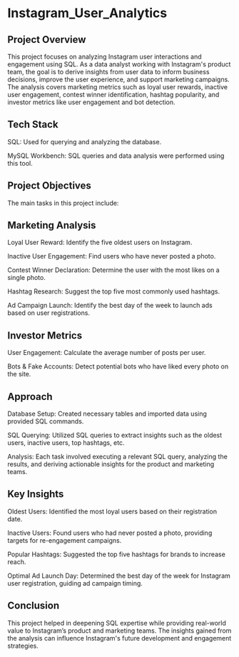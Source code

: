# Instagram_User_Analytics

## Project Overview

This project focuses on analyzing Instagram user interactions and engagement using SQL. As a data analyst working with Instagram's product team, the goal is to derive insights from user data to inform business decisions, improve the user experience, and support marketing campaigns. The analysis covers marketing metrics such as loyal user rewards, inactive user engagement, contest winner identification, hashtag popularity, and investor metrics like user engagement and bot detection.

## Tech Stack

SQL: Used for querying and analyzing the database.

MySQL Workbench: SQL queries and data analysis were performed using this tool.

## Project Objectives

The main tasks in this project include:

## Marketing Analysis
Loyal User Reward: Identify the five oldest users on Instagram.

Inactive User Engagement: Find users who have never posted a photo.

Contest Winner Declaration: Determine the user with the most likes on a single photo.

Hashtag Research: Suggest the top five most commonly used hashtags.

Ad Campaign Launch: Identify the best day of the week to launch ads based on user registrations.

## Investor Metrics
User Engagement: Calculate the average number of posts per user.

Bots & Fake Accounts: Detect potential bots who have liked every photo on the site.

## Approach

Database Setup: Created necessary tables and imported data using provided SQL commands.

SQL Querying: Utilized SQL queries to extract insights such as the oldest users, inactive users, top hashtags, etc.

Analysis: Each task involved executing a relevant SQL query, analyzing the results, and deriving actionable insights for the product and marketing teams.

## Key Insights

Oldest Users: Identified the most loyal users based on their registration date.

Inactive Users: Found users who had never posted a photo, providing targets for re-engagement campaigns.

Popular Hashtags: Suggested the top five hashtags for brands to increase reach.

Optimal Ad Launch Day: Determined the best day of the week for Instagram user registration, guiding ad campaign timing.

## Conclusion

This project helped in deepening SQL expertise while providing real-world value to Instagram’s product and marketing teams. The insights gained from the analysis can influence Instagram's future development and engagement strategies.
